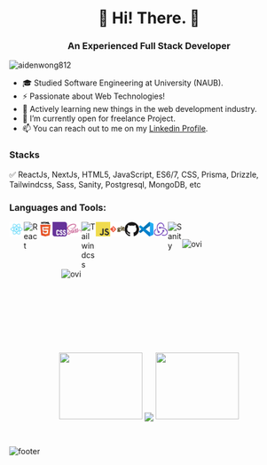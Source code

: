 <h1 align="center">👋 Hi! There. 👋</h1>
<h3 align="center">An Experienced Full Stack Developer</h3>

<p align="left"> <img src="https://komarev.com/ghpvc/?username=aidenwong812&label=Profile%20views&color=0e75b6&style=flat" alt="aidenwong812" /> </p>

- :mortar_board: Studied Software Engineering at University (NAUB).
- ⚡ Passionate about Web Technologies!
- 🔭 Actively learning new things in the web development industry.
- 🤔 I’m currently open for freelance Project.
- 📫 You can reach out to me on my [Linkedin Profile](https://www.linkedin.com/in/ebrahim-sani).

### Stacks
:white_check_mark: ReactJs, NextJs, HTML5, JavaScript, ES6/7, CSS, Prisma, Drizzle, Tailwindcss, Sass, Sanity, Postgresql, MongoDB, etc

### Languages and Tools:

<img align="left" alt="React" width="26px" src="https://raw.githubusercontent.com/github/explore/80688e429a7d4ef2fca1e82350fe8e3517d3494d/topics/react/react.png" />
<img align="left" alt="React" width="26px" src="https://cdn.auth0.com/blog/logos/nextjs-logo.png" />
<img align="left" alt="HTML5" width="26px" src="https://raw.githubusercontent.com/github/explore/80688e429a7d4ef2fca1e82350fe8e3517d3494d/topics/html/html.png" />
<img align="left" alt="CSS3" width="26px" src="https://raw.githubusercontent.com/github/explore/80688e429a7d4ef2fca1e82350fe8e3517d3494d/topics/css/css.png" />
<img align="left" alt="Sass" width="26px" src="https://raw.githubusercontent.com/github/explore/80688e429a7d4ef2fca1e82350fe8e3517d3494d/topics/sass/sass.png" />
<img align="left" alt="Tailwindcss" width="26px" src="https://miro.medium.com/max/450/1*9V4r2JpA02Jzu0Tro-i6hg.png" />
<img align="left" alt="JavaScript" width="26px" src="https://raw.githubusercontent.com/github/explore/80688e429a7d4ef2fca1e82350fe8e3517d3494d/topics/javascript/javascript.png" />
<img align="left" alt="Git" width="26px" src="https://raw.githubusercontent.com/github/explore/80688e429a7d4ef2fca1e82350fe8e3517d3494d/topics/git/git.png" />
<img align="left" alt="GitHub" width="26px" src="https://raw.githubusercontent.com/github/explore/78df643247d429f6cc873026c0622819ad797942/topics/github/github.png" />
<img align="left" alt="Visual Studio Code" width="26px" src="https://raw.githubusercontent.com/github/explore/80688e429a7d4ef2fca1e82350fe8e3517d3494d/topics/visual-studio-code/visual-studio-code.png" />
<img align="left" alt="Git" width="26px" src="https://raw.githubusercontent.com/github/explore/80688e429a7d4ef2fca1e82350fe8e3517d3494d/topics/redux/redux.png" />
<img align="left" alt="Sanity" width="26px" src="https://avatars.githubusercontent.com/u/17177659?s=280&v=4" />

<br>
<p align="center">
<p><img align="left" src="https://github-readme-stats-eight-ruby-89.vercel.app/api/top-langs?username=ebrahim-sani&show_icons=true&locale=en&layout=compact&theme=chartreuse-dark&include_all_commits=true&count_private=true" alt="ovi" /></p>
<p>&nbsp;<img align="right" src="https://github-readme-stats-eight-ruby-89.vercel.app/api?username=ebrahim-sani&show_icons=true&locale=en&theme=chartreuse-dark&include_all_commits=true&count_private=true" alt="ovi" width="410" /></p>
<br><br><br><br><br><br><br><br><br>

<p align="center">
  <a>
    <img height="120" width="150" src="https://github.com/V0410/V0410/blob/main/left.png">
    <img align="center" src="https://github-readme-streak-stats.herokuapp.com/?user=V0410&theme=dark"/>
    <img height="120" width="150" src="https://github.com/V0410/V0410/blob/main/right.png">
  </a>
</p>

<br>

![footer](https://github.com/V0410/V0410/blob/main/footer.jpg)
